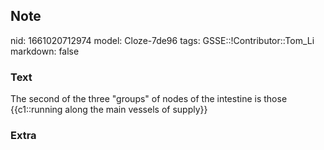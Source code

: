 ## Note
nid: 1661020712974
model: Cloze-7de96
tags: GSSE::!Contributor::Tom_Li
markdown: false

### Text
The second of the three "groups" of nodes of the intestine is those {{c1::running along the main vessels of supply}}

### Extra

